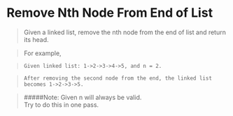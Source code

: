 Remove Nth Node From End of List
================================

>Given a linked list, remove the nth node from the end of list and return its head.

>For example,

>     Given linked list: 1->2->3->4->5, and n = 2.

>     After removing the second node from the end, the linked list becomes 1->2->3->5.

>#####Note:
>Given n will always be valid.  
>Try to do this in one pass.

